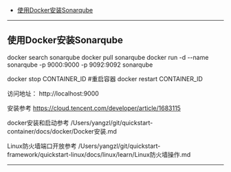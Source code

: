 - [使用Docker安装Sonarqube](#使用Docker安装Sonarqube)

---------------------------------------------------------------------------------------------------------------------

## 使用Docker安装Sonarqube



docker search sonarqube
docker pull sonarqube
docker run -d --name sonarqube -p 9000:9000 -p 9092:9092 sonarqube

docker stop CONTAINER_ID
#重启容器
docker restart CONTAINER_ID 

访问地址：
http://localhost:9000





安装参考
https://cloud.tencent.com/developer/article/1683115


docker安装和启动参考
/Users/yangzl/git/quickstart-container/docs/docker/Docker安装.md


Linux防火墙端口开放参考
/Users/yangzl/git/quickstart-framework/quickstart-linux/docs/linux/learn/Linux防火墙操作.md

---------------------------------------------------------------------------------------------------------------------



